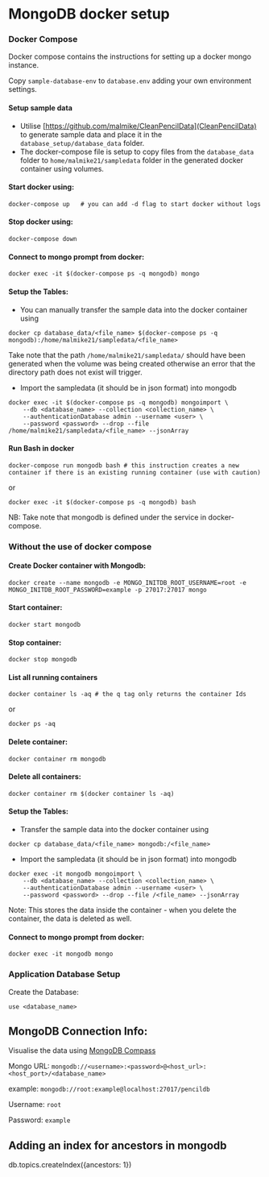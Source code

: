 # MongoDB docker setup

### Docker Compose
Docker compose contains the instructions for setting up a docker mongo instance.

Copy `sample-database-env` to `database.env` adding your own environment settings.

#### Setup sample data
- Utilise [https://github.com/malmike/CleanPencilData](CleanPencilData) to generate sample data and place it in the `database_setup/database_data` folder.
- The docker-compose file is setup to copy files from the `database_data` folder to `home/malmike21/sampledata` folder in the generated docker container using volumes.

#### Start docker using:

    docker-compose up   # you can add -d flag to start docker without logs

#### Stop docker using:

    docker-compose down

#### Connect to mongo prompt from docker:

    docker exec -it $(docker-compose ps -q mongodb) mongo

#### Setup the Tables:
- You can manually transfer the sample data into the docker container using
```
docker cp database_data/<file_name> $(docker-compose ps -q mongodb):/home/malmike21/sampledata/<file_name>
```
Take note that the path `/home/malmike21/sampledata/` should have been generated when the volume was being created otherwise an error that the directory path does not exist will trigger.

- Import the sampledata (it should be in json format) into mongodb
```
docker exec -it $(docker-compose ps -q mongodb) mongoimport \
    --db <database_name> --collection <collection_name> \
    --authenticationDatabase admin --username <user> \
    --password <password> --drop --file /home/malmike21/sampledata/<file_name> --jsonArray
```

#### Run Bash in docker

    docker-compose run mongodb bash # this instruction creates a new container if there is an existing running container (use with caution)

or

    docker exec -it $(docker-compose ps -q mongodb) bash

NB: Take note that mongodb is defined under the service in docker-compose.

### Without the use of docker compose
#### Create Docker container with Mongodb:

    docker create --name mongodb -e MONGO_INITDB_ROOT_USERNAME=root -e MONGO_INITDB_ROOT_PASSWORD=example -p 27017:27017 mongo

#### Start container:

    docker start mongodb

#### Stop container:

    docker stop mongodb

#### List all running containers

    docker container ls -aq # the q tag only returns the container Ids

or

    docker ps -aq

#### Delete container:

    docker container rm mongodb

#### Delete all containers:

    docker container rm $(docker container ls -aq)

#### Setup the Tables:
- Transfer the sample data into the docker container using
```
docker cp database_data/<file_name> mongodb:/<file_name>
```

- Import the sampledata (it should be in json format) into mongodb
```
docker exec -it mongodb mongoimport \
    --db <database_name> --collection <collection_name> \
    --authenticationDatabase admin --username <user> \
    --password <password> --drop --file /<file_name> --jsonArray
```

Note: This stores the data inside the container - when you delete the container, the data is deleted as well.

#### Connect to mongo prompt from docker:

    docker exec -it mongodb mongo


### Application Database Setup

Create the Database:

    use <database_name>


## MongoDB Connection Info:
Visualise the data using [MongoDB Compass](https://www.mongodb.com/products/compass)

Mongo URL: `mongodb://<username>:<password>@<host_url>:<host_port>/<database_name>`

example: `mongodb://root:example@localhost:27017/pencildb`

Username: `root`

Password: `example`

## Adding an index for ancestors in mongodb
db.topics.createIndex({ancestors: 1})
